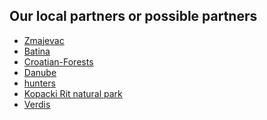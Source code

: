 
Our local partners or possible partners
---------------------------------------
* [Zmajevac](Zmajevac.md)
* [Batina](Batina.md)
* [Croatian-Forests](Croatian-Forests.md)
* [Danube](Danube.md)
* [hunters](hunters.md)
* [Kopacki Rit natural park](Kopacki-Rit.md)
* [Verdis](Verdis.md)


<!--
purchasing land from owners, with money but also by exchange with land on Liberland
https://verdisgov.org/
What is doable with our nearest neighbours ?
-->

